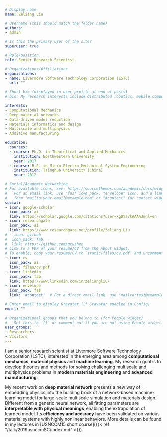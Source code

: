 ```yaml
---
# Display name
name: Zeliang Liu

# Username (this should match the folder name)
authors:
- admin

# Is this the primary user of the site?
superuser: true

# Role/position
role: Senior Research Scientist 

# Organizations/Affiliations
organizations:
- name: Livermore Software Technology Corporation (LSTC)
  url: ""

# Short bio (displayed in user profile at end of posts)
# bio: My research interests include distributed robotics, mobile computing and programmable matter.

interests:
- Computational Mechanics
- Deep material networks
- Data-driven model reduction
- Materials informatics and design
- Multiscale and multiphysics
- Additive manufacturing

education:
  courses:
  - course: Ph.D. in Theoretical and Applied Mechanics
    institution: Northwestern University
    year: 2017
  - course: B.E. in Micro-Electro-Mechanical System Engineering
    institution: Tsinghua University (China)
    year: 2012

# Social/Academic Networking
# For available icons, see: https://sourcethemes.com/academic/docs/widgets/#icons
#   For an email link, use "fas" icon pack, "envelope" icon, and a link in the
#   form "mailto:your-email@example.com" or "#contact" for contact widget.
social:
- icon: google-scholar
  icon_pack: ai
  link: https://scholar.google.com/citations?user=xgDYz7kAAAAJ&hl=en
- icon: researchgate
  icon_pack: ai
  link: https://www.researchgate.net/profile/Zeliang_Liu
# - icon: github
#  icon_pack: fab
#  link: https://github.com/gcushen
# Link to a PDF of your resume/CV from the About widget.
# To enable, copy your resume/CV to `static/files/cv.pdf` and uncomment the lines below.  
- icon: cv
  icon_pack: ai
  link: files/cv.pdf
- icon: linkedin
  icon_pack: fab
  link: https://www.linkedin.com/in/zeliangliu/
- icon: envelope
  icon_pack: fas
  link: '#contact'  # For a direct email link, use "mailto:test@example.org".

# Enter email to display Gravatar (if Gravatar enabled in Config)
email: ""
  
# Organizational groups that you belong to (for People widget)
#   Set this to `[]` or comment out if you are not using People widget.  
user_groups:
- Researchers
- Visitors
---
```

I am a senior research scientist at Livermore Software Technology Corporation (LSTC), interested in the emerging area among **computational mechanics**, **material physics** and **machine learning**. My research goal is to develop theories and methods for solving challenging multiscale and multiphysics problems in **modern materials engineering** and **advanced manufacturing**. 

My recent work on **deep material network** presents a new way of embedding physics into the building block of a network-based machine-learning model for large-scale multiscale simulation and materials design. Different from a generic neural network, all fitting parameters are **interpretable with physical meanings**, enabling the extrapolation of learned model.  Its **efficiency and accuracy** have been validated on various material systems with highly nonlinear behaviors. More details can be found in my lectures in [USNCCM15 short course]({{< ref "/talk/2019usnccmSC/index.md" >}}).
